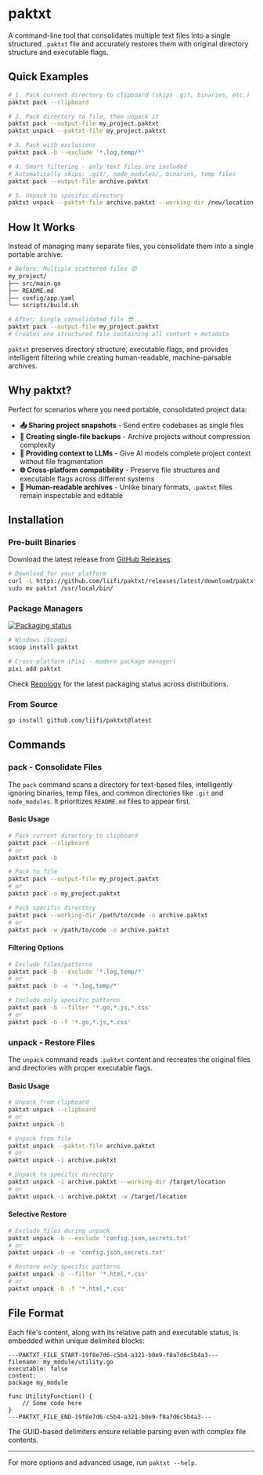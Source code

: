 # paktxt

A command-line tool that consolidates multiple text files into a single structured `.paktxt` file and accurately restores them with original directory structure and executable flags.

## Quick Examples

```bash
# 1. Pack current directory to clipboard (skips .git, binaries, etc.)
paktxt pack --clipboard

# 2. Pack directory to file, then unpack it
paktxt pack --output-file my_project.paktxt
paktxt unpack --paktxt-file my_project.paktxt

# 3. Pack with exclusions
paktxt pack -b --exclude '*.log,temp/*'

# 4. Smart filtering - only text files are included
# Automatically skips: .git/, node_modules/, binaries, temp files
paktxt pack --output-file archive.paktxt

# 5. Unpack to specific directory
paktxt unpack --paktxt-file archive.paktxt --working-dir /new/location
```

## How It Works

Instead of managing many separate files, you consolidate them into a single portable archive:

```bash
# Before: Multiple scattered files 😟
my_project/
├── src/main.go
├── README.md
├── config/app.yaml
└── scripts/build.sh

# After: Single consolidated file 😎
paktxt pack --output-file my_project.paktxt
# Creates one structured file containing all content + metadata
```

`paktxt` preserves directory structure, executable flags, and provides intelligent filtering while creating human-readable, machine-parsable archives.

## Why paktxt?

Perfect for scenarios where you need portable, consolidated project data:

- **📤 Sharing project snapshots** - Send entire codebases as single files
- **💾 Creating single-file backups** - Archive projects without compression complexity  
- **🤖 Providing context to LLMs** - Give AI models complete project context without file fragmentation
- **🌐 Cross-platform compatibility** - Preserve file structures and executable flags across different systems
- **📝 Human-readable archives** - Unlike binary formats, `.paktxt` files remain inspectable and editable

## Installation

### Pre-built Binaries

Download the latest release from [GitHub Releases](https://github.com/liifi/paktxt/releases):

```bash
# Download for your platform
curl -L https://github.com/liifi/paktxt/releases/latest/download/paktxt_linux_amd64.tar.gz | tar xz
sudo mv paktxt /usr/local/bin/
```

### Package Managers

[![Packaging status](https://repology.org/badge/vertical-allrepos/paktxt.svg)](https://repology.org/project/paktxt/versions)

```bash
# Windows (Scoop)
scoop install paktxt

# Cross-platform (Pixi - modern package manager)
pixi add paktxt
```

Check [Repology](https://repology.org/project/paktxt/versions) for the latest packaging status across distributions.

### From Source

```bash
go install github.com/liifi/paktxt@latest
```

## Commands

### pack - Consolidate Files

The `pack` command scans a directory for text-based files, intelligently ignoring binaries, temp files, and common directories like `.git` and `node_modules`. It prioritizes `README.md` files to appear first.

#### Basic Usage

```bash
# Pack current directory to clipboard
paktxt pack --clipboard
# or
paktxt pack -b

# Pack to file
paktxt pack --output-file my_project.paktxt
# or  
paktxt pack -o my_project.paktxt

# Pack specific directory
paktxt pack --working-dir /path/to/code -o archive.paktxt
# or
paktxt pack -w /path/to/code -o archive.paktxt
```

#### Filtering Options

```bash
# Exclude files/patterns
paktxt pack -b --exclude '*.log,temp/*'
# or
paktxt pack -b -e '*.log,temp/*'

# Include only specific patterns
paktxt pack -b --filter '*.go,*.js,*.css'
# or
paktxt pack -b -f '*.go,*.js,*.css'
```

### unpack - Restore Files

The `unpack` command reads `.paktxt` content and recreates the original files and directories with proper executable flags.

#### Basic Usage

```bash
# Unpack from clipboard
paktxt unpack --clipboard
# or
paktxt unpack -b

# Unpack from file
paktxt unpack --paktxt-file archive.paktxt
# or
paktxt unpack -i archive.paktxt

# Unpack to specific directory
paktxt unpack -i archive.paktxt --working-dir /target/location
# or
paktxt unpack -i archive.paktxt -w /target/location
```

#### Selective Restore

```bash
# Exclude files during unpack
paktxt unpack -b --exclude 'config.json,secrets.txt'
# or
paktxt unpack -b -e 'config.json,secrets.txt'

# Restore only specific patterns
paktxt unpack -b --filter '*.html,*.css'
# or
paktxt unpack -b -f '*.html,*.css'
```

## File Format

Each file's content, along with its relative path and executable status, is embedded within unique delimited blocks:

```
---PAKTXT_FILE_START-19f8e7d6-c5b4-a321-b0e9-f8a7d6c5b4a3---
filename: my_module/utility.go
executable: false
content:
package my_module

func UtilityFunction() {
    // Some code here
}
---PAKTXT_FILE_END-19f8e7d6-c5b4-a321-b0e9-f8a7d6c5b4a3---
```

The GUID-based delimiters ensure reliable parsing even with complex file contents.

---

For more options and advanced usage, run `paktxt --help`.